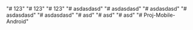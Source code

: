 "# 123" 
"# 123" 
"# 123" 
"# asdasdasd" 
"# asdasdasd" 
"# asdasdasd" 
"# asdasdasd" 
"# asdasdasd" 
"# asd" 
"# asd" 
"# asd" 
"# Proj-Mobile-Android" 
